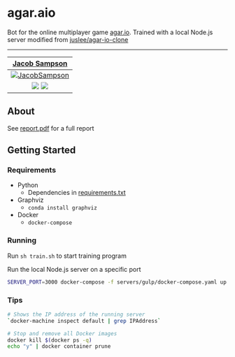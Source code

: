 # agar.aio

Bot for the online multiplayer game [agar.io](https://agar.io/). Trained with a local Node.js server modified from [juslee/agar-io-clone](https://github.com/juslee/agar-io-clone)

---

| <a href="https://sampsonjacob.com" target="_blank">**Jacob Sampson**</a> |
| :----------------------------------------------------------: |
| [![JacobSampson](https://avatars3.githubusercontent.com/u/42616056?s=200&v=4)](http://sampsonjacob.com) |
| <a href="http://linkedin.com/in/jacob-i-sampson" target="_blank"><img src="https://img.shields.io/badge/LinkedIn-0077B5?style=for-the-badge&logo=linkedin&logoColor=white"></a> <a href="mailto: jacob.samps@gmail.com"><img src="https://img.shields.io/badge/Gmail-D14836?style=for-the-badge&logo=gmail&logoColor=white"></a>  |

## About

See [report.pdf](report/report.pdf) for a full report

## Getting Started

### Requirements

- Python
  - Dependencies in [requirements.txt](requirements.txt)
- Graphviz
    - `conda install graphviz`
- Docker
  - `docker-compose`

### Running

Run `sh train.sh` to start training program

Run the local Node.js server on a specific port
```bash
SERVER_PORT=3000 docker-compose -f servers/gulp/docker-compose.yaml up --build
```

### Tips

```bash
# Shows the IP address of the running server
`docker-machine inspect default | grep IPAddress`

# Stop and remove all Docker images
docker kill $(docker ps -q)
echo "y" | docker container prune
```
